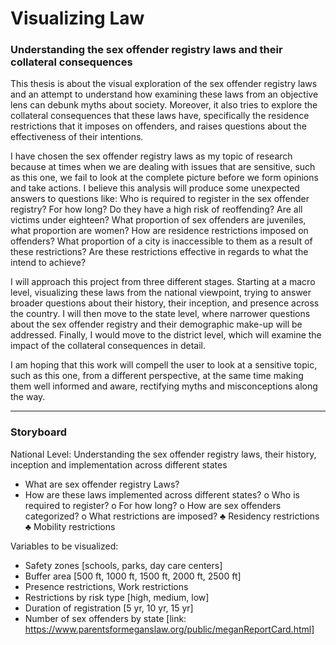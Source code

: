 # Visualizing Law
### Understanding the sex offender registry laws and their collateral consequences

This thesis is about the visual exploration of the sex offender registry laws and an attempt to understand how examining these laws from an objective lens can debunk myths about society. Moreover, it also tries to explore the collateral consequences that these laws have, specifically the residence restrictions that it imposes on offenders, and raises questions about the effectiveness of their intentions.

I have chosen the sex offender registry laws as my topic of research because at times when we are dealing with issues that are sensitive, such as this one, we fail to look at the complete picture before we form opinions and take actions. I believe this analysis will produce some unexpected answers to questions like: Who is required to register in the sex offender registry? For how long? Do they have a high risk of reoffending? Are all victims under eighteen? What proportion of sex offenders are juveniles, what proportion are women? How are residence restrictions imposed on offenders? What proportion of a city is inaccessible to them as a result of these restrictions? Are these restrictions effective in regards to what the intend to achieve? 

I will approach this project from three different stages. Starting at a macro level, visualizing these laws from the national viewpoint, trying to answer broader questions about their history, their inception, and presence across the country. I will then move to the state level, where narrower questions about the sex offender registry and their demographic make-up will be addressed. Finally, I would move to the district level, which will examine the impact of the collateral consequences in detail. 

I am hoping that this work will compell the user to look at a sensitive topic, such as this one, from a different perspective, at the same time making them well informed and aware, rectifying myths and misconceptions along the way.

___


### Storyboard

National Level: 
Understanding the sex offender registry laws, their history, inception and implementation across different states
-	What are sex offender registry Laws?
-	How are these laws implemented across different states?
o	Who is required to register?
o	For how long?
o	How are sex offenders categorized?
o	What restrictions are imposed?
♣	Residency restrictions
♣	Mobility restrictions

Variables to be visualized:
-	Safety zones [schools, parks, day care centers]
-	Buffer area [500 ft, 1000 ft, 1500 ft, 2000 ft, 2500 ft]
-	Presence restrictions, Work restrictions
-	Restrictions by risk type [high, medium, low]
-	Duration of registration [5 yr, 10 yr, 15 yr]
-	Number of sex offenders by state [link: https://www.parentsformeganslaw.org/public/meganReportCard.html]
